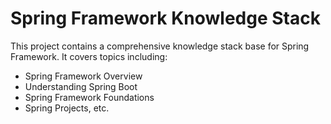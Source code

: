 # Spring Framework Knowledge Stack

This project contains a comprehensive knowledge stack base for Spring Framework. It covers topics including:

- Spring Framework Overview
- Understanding Spring Boot
- Spring Framework Foundations
- Spring Projects, etc.

